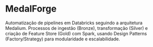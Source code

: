 # MedalForge
Automatização de pipelines em Databricks seguindo a arquitetura Medalium. Processos de ingestão (Bronze), transformação (Silver) e criação de Feature Store (Gold) com Spark, usando Design Patterns (Factory/Strategy) para modularidade e escalabilidade.
